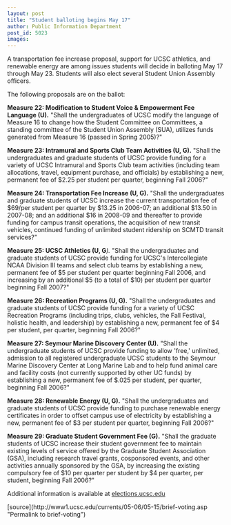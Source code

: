 ```yaml
---
layout: post
title: "Student balloting begins May 17"
author: Public Information Department
post_id: 5023
images:
---
```


<a name="content" id="content"></a>
<p>
  A transportation fee increase proposal, support for UCSC athletics, and renewable energy are among issues students will decide in balloting May 17 through May 23. Students will also elect several Student Union Assembly officers.
</p>
<p>
  The following proposals are on the ballot:
</p>
<p>
  <strong>Measure 22: Modification to Student Voice &amp; Empowerment Fee Language (U).</strong> "Shall the undergraduates of UCSC modify the language of Measure 16 to change how the Student Committee on Committees, a standing committee of the Student Union Assembly (SUA), utilizes funds generated from Measure 16 (passed in Spring 2005)?"
</p>
<p>
  <strong>Measure 23: Intramural and Sports Club Team Activities (U, G).</strong> "Shall the undergraduates and graduate students of UCSC provide funding for a variety of UCSC Intramural and Sports Club team activities (including team allocations, travel, equipment purchase, and officials) by establishing a new, permanent fee of $2.25 per student per quarter, beginning Fall 2006?"
</p>
<p>
  <strong>Measure 24: Transportation Fee Increase (U, G).</strong> "Shall the undergraduates and graduate students of UCSC increase the current transportation fee of $69/per student per quarter by $13.25 in 2006-07; an additional $13.50 in 2007-08; and an additional $16 in 2008-09 and thereafter to provide funding for campus transit operations, the acquisition of new transit vehicles, continued funding of unlimited student ridership on SCMTD transit services?"
</p>
<p>
  <strong>Measure 25: UCSC Athletics (U, G</strong><em>).</em> "Shall the undergraduates and graduate students of UCSC provide funding for UCSC's Intercollegiate NCAA Division III teams and select club teams by establishing a new, permanent fee of $5 per student per quarter beginning Fall 2006, and increasing by an additional $5 (to a total of $10) per student per quarter beginning Fall 2007?"
</p>
<p>
  <strong>Measure 26: Recreation Programs (U, G).</strong> "Shall the undergraduates and graduate students of UCSC provide funding for a variety of UCSC Recreation Programs (including trips, clubs, vehicles, the Fall Festival, holistic health, and leadership) by establishing a new, permanent fee of $4 per student, per quarter, beginning Fall 2006?"
</p>
<p>
  <strong>Measure 27: Seymour Marine Discovery Center (U).</strong> "Shall the undergraduate students of UCSC provide funding to allow 'free,' unlimited, admission to all registered undergraduate UCSC students to the Seymour Marine Discovery Center at Long Marine Lab and to help fund animal care and facility costs (not currently supported by other UC funds) by establishing a new, permanent fee of $.025 per student, per quarter, beginning Fall 2006?"
</p>
<p>
  <strong>Measure 28: Renewable Energy (U, G).</strong> "Shall the undergraduates and graduate students of UCSC provide funding to purchase renewable energy certificates in order to offset campus use of electricity by establishing a new, permanent fee of $3 per student per quarter, beginning Fall 2006?"
</p>
<p>
  <strong>Measure 29: Graduate Student Government Fee (G).</strong> "Shall the graduate students of UCSC increase their student government fee to maintain existing levels of service offered by the Graduate Student Association (GSA), including research travel grants, cosponsored events, and other activities annually sponsored by the GSA, by increasing the existing compulsory fee of $10 per quarter per student by $4 per quarter, per student, beginning Fall 2006?"
</p>
<p>
  Additional information is available at <a href="http://elections.ucsc.edu/">elections.ucsc.edu</a>
</p>
<form>
  <input name="t1" size="-1" type="hidden">
</form>




</p>
[source](http://www1.ucsc.edu/currents/05-06/05-15/brief-voting.asp "Permalink to brief-voting")
